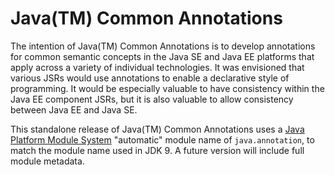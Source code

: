 # Java(TM) Common Annotations

The intention of Java(TM) Common Annotations is to develop annotations for common semantic 
concepts in the Java SE and Java EE platforms that apply across a variety of individual 
technologies. It was envisioned that various JSRs would use annotations to enable a declarative
style of programming. It would be especially valuable to have consistency within the Java EE 
component JSRs, but it is also valuable to allow consistency between Java EE and Java SE.

This standalone release of Java(TM) Common Annotations uses a
[Java Platform Module System](http://openjdk.java.net/projects/jigsaw/spec/)
"automatic" module name of `java.annotation`, to match the module name
used in JDK 9.  A future version will include full module metadata.
